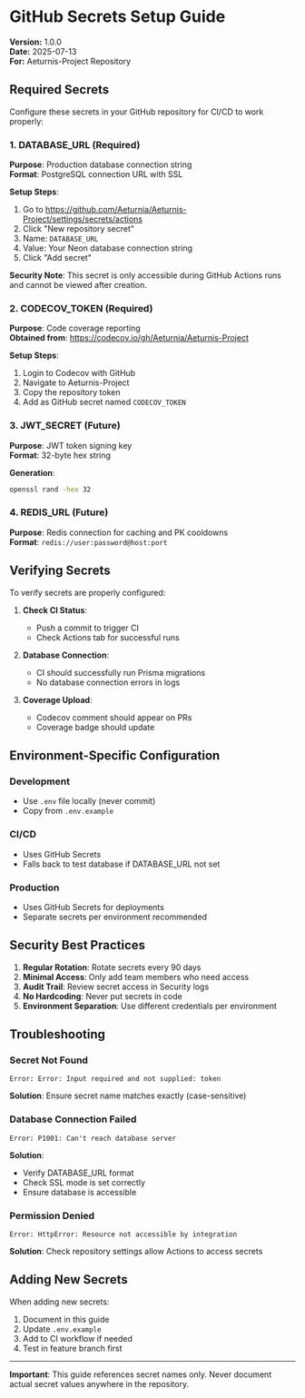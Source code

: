 # GitHub Secrets Setup Guide

**Version:** 1.0.0  
**Date:** 2025-07-13  
**For:** Aeturnis-Project Repository

## Required Secrets

Configure these secrets in your GitHub repository for CI/CD to work properly:

### 1. DATABASE_URL (Required)

**Purpose**: Production database connection string  
**Format**: PostgreSQL connection URL with SSL

**Setup Steps**:

1. Go to https://github.com/Aeturnia/Aeturnis-Project/settings/secrets/actions
2. Click "New repository secret"
3. Name: `DATABASE_URL`
4. Value: Your Neon database connection string
5. Click "Add secret"

**Security Note**: This secret is only accessible during GitHub Actions runs and
cannot be viewed after creation.

### 2. CODECOV_TOKEN (Required)

**Purpose**: Code coverage reporting  
**Obtained from**: https://codecov.io/gh/Aeturnia/Aeturnis-Project

**Setup Steps**:

1. Login to Codecov with GitHub
2. Navigate to Aeturnis-Project
3. Copy the repository token
4. Add as GitHub secret named `CODECOV_TOKEN`

### 3. JWT_SECRET (Future)

**Purpose**: JWT token signing key  
**Format**: 32-byte hex string

**Generation**:

```bash
openssl rand -hex 32
```

### 4. REDIS_URL (Future)

**Purpose**: Redis connection for caching and PK cooldowns  
**Format**: `redis://user:password@host:port`

## Verifying Secrets

To verify secrets are properly configured:

1. **Check CI Status**:
   - Push a commit to trigger CI
   - Check Actions tab for successful runs

2. **Database Connection**:
   - CI should successfully run Prisma migrations
   - No database connection errors in logs

3. **Coverage Upload**:
   - Codecov comment should appear on PRs
   - Coverage badge should update

## Environment-Specific Configuration

### Development

- Use `.env` file locally (never commit)
- Copy from `.env.example`

### CI/CD

- Uses GitHub Secrets
- Falls back to test database if DATABASE_URL not set

### Production

- Uses GitHub Secrets for deployments
- Separate secrets per environment recommended

## Security Best Practices

1. **Regular Rotation**: Rotate secrets every 90 days
2. **Minimal Access**: Only add team members who need access
3. **Audit Trail**: Review secret access in Security logs
4. **No Hardcoding**: Never put secrets in code
5. **Environment Separation**: Use different credentials per environment

## Troubleshooting

### Secret Not Found

```
Error: Error: Input required and not supplied: token
```

**Solution**: Ensure secret name matches exactly (case-sensitive)

### Database Connection Failed

```
Error: P1001: Can't reach database server
```

**Solution**:

- Verify DATABASE_URL format
- Check SSL mode is set correctly
- Ensure database is accessible

### Permission Denied

```
Error: HttpError: Resource not accessible by integration
```

**Solution**: Check repository settings allow Actions to access secrets

## Adding New Secrets

When adding new secrets:

1. Document in this guide
2. Update `.env.example`
3. Add to CI workflow if needed
4. Test in feature branch first

---

**Important**: This guide references secret names only. Never document actual
secret values anywhere in the repository.

